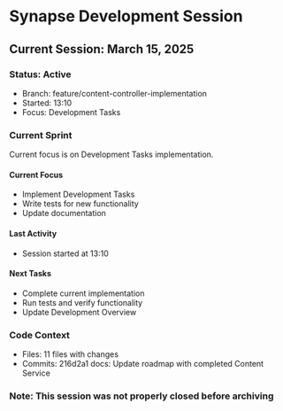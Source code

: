 # Synapse Development Session
## Current Session: March 15, 2025

### Status: Active
- Branch: feature/content-controller-implementation
- Started: 13:10
- Focus: Development Tasks

### Current Sprint
Current focus is on Development Tasks implementation.

#### Current Focus
- Implement Development Tasks
- Write tests for new functionality
- Update documentation

#### Last Activity
- Session started at 13:10

#### Next Tasks
- Complete current implementation
- Run tests and verify functionality
- Update Development Overview

### Code Context
- Files: 11 files with changes
- Commits: 216d2a1 docs: Update roadmap with completed Content Service

### Note: This session was not properly closed before archiving


